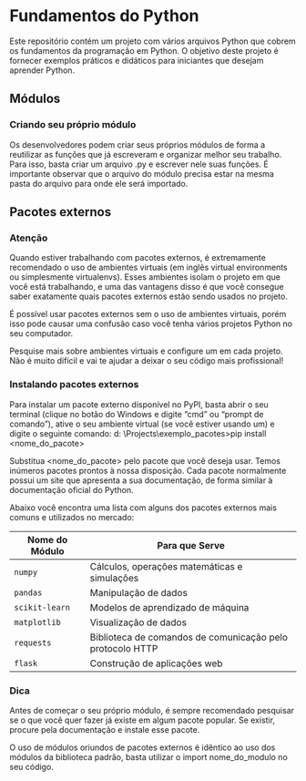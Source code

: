 # Fundamentos do Python

Este repositório contém um projeto com vários arquivos Python que cobrem os fundamentos da programação em Python. O objetivo deste projeto é fornecer exemplos práticos e didáticos para iniciantes que desejam aprender Python.

## Módulos
### Criando seu próprio módulo
Os desenvolvedores podem criar seus próprios módulos de forma a reutilizar as funções que já escreveram e organizar melhor seu trabalho. Para isso, basta criar um arquivo .py e escrever nele suas funções. É importante observar que o arquivo do módulo precisa estar na mesma pasta do arquivo para onde ele será importado.

## Pacotes externos
### Atenção
Quando estiver trabalhando com pacotes externos, é extremamente recomendado o uso de ambientes virtuais (em inglês virtual environments ou simplesmente virtualenvs). Esses ambientes isolam o projeto em que você está trabalhando, e uma das vantagens disso é que você consegue saber exatamente quais pacotes externos estão sendo usados no projeto.

É possível usar pacotes externos sem o uso de ambientes virtuais, porém isso pode causar uma confusão caso você tenha vários projetos Python no seu computador.

Pesquise mais sobre ambientes virtuais e configure um em cada projeto. Não é muito difícil e vai te ajudar a deixar o seu código mais profissional!

### Instalando pacotes externos
Para instalar um pacote externo disponível no PyPI, basta abrir o seu terminal (clique no botão do Windows e digite “cmd” ou “prompt de comando”), ative o seu ambiente virtual (se você estiver usando um) e digite o seguinte comando: d: \Projects\exemplo_pacotes>pip install <nome_do_pacote>

Substitua <nome_do_pacote> pelo pacote que você deseja usar. Temos inúmeros pacotes prontos à nossa disposição. Cada pacote normalmente possui um site que apresenta a sua documentação, de forma similar à documentação oficial do Python.

Abaixo você encontra uma lista com alguns dos pacotes externos mais comuns e utilizados no mercado:

| Nome do Módulo   | Para que Serve                                                       |
|------------------|----------------------------------------------------------------------|
| `numpy`          | Cálculos, operações matemáticas e simulações                         |
| `pandas`         | Manipulação de dados                                                 |
| `scikit-learn`   | Modelos de aprendizado de máquina                                    |
| `matplotlib`     | Visualização de dados                                                |
| `requests`       | Biblioteca de comandos de comunicação pelo protocolo HTTP            |
| `flask`          | Construção de aplicações web                                         |

### Dica
Antes de começar o seu próprio módulo, é sempre recomendado pesquisar se o que você quer fazer já existe em algum pacote popular. Se existir, procure pela documentação e instale esse pacote.

O uso de módulos oriundos de pacotes externos é idêntico ao uso dos módulos da biblioteca padrão, basta utilizar o import nome_do_modulo no seu código.

